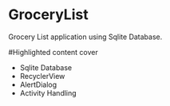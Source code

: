 # GroceryList
Grocery List application using Sqlite Database.

#Highlighted content cover
- Sqlite Database
- RecyclerView
- AlertDialog
- Activity Handling

